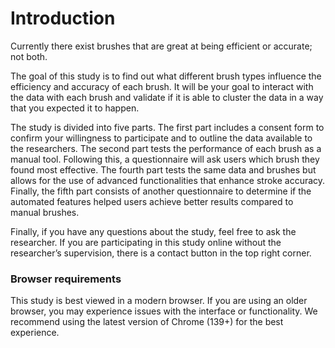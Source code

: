 # Introduction

Currently there exist brushes that are great at being efficient or accurate; not both.

The goal of this study is to find out what different brush types influence the efficiency and accuracy of each brush. It will be your goal to interact with the data with each brush and validate if it is able to cluster the data in a way that you expected it to happen.

The study is divided into five parts. The first part includes a consent form to confirm your willingness to participate and to outline the data available to the researchers. The second part tests the performance of each brush as a manual tool. Following this, a questionnaire will ask users which brush they found most effective. The fourth part tests the same data and brushes but allows for the use of advanced functionalities that enhance stroke accuracy. Finally, the fifth part consists of another questionnaire to determine if the automated features helped users achieve better results compared to manual brushes.

Finally, if you have any questions about the study, feel free to ask the researcher. If you are participating in this study online without the researcher’s supervision, there is a contact button in the top right corner.

### Browser requirements

This study is best viewed in a modern browser. If you are using an older browser, you may experience issues with the interface or functionality. We recommend using the latest version of Chrome (139+) for the best experience.
